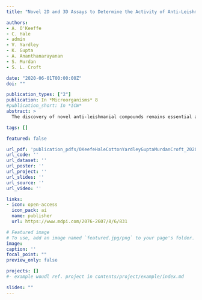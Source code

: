 ```yaml
---
title: "Novel 2D and 3D Assays to Determine the Activity of Anti-Leishmanial Drugs"

authors:
- A. O'Keeffe
- C. Hale
- admin
- V. Yardley
- K. Gupta
- A. Ananthanarayanan
- S. Murdan
- S. L. Croft

date: "2020-06-01T00:00:00Z"
doi: ""

publication_types: ["2"]
publication: In *Microorganisms* 8
#publication_short: In *ICW*
abstract: >
  The discovery of novel anti-leishmanial compounds remains essential as current treatments have known limitations and there are insufficient novel compounds in development. We have investigated three complex and physiologically relevant in vitro assays, including: (i) a media perfusion based cell culture model, (ii) two 3D cell culture models, and (iii) iPSC derived macrophages in place of primary macrophages or cell lines, to determine whether they offer improved approaches to anti-leishmanial drug discovery and development. Using a Leishmania major amastigote-macrophage assay the activities of standard drugs were investigated to show the effect of changing parameters in these assays. We determined that drug activity was reduced by media perfusion (EC50 values for amphotericin B shifted from 54 (51-57) nM in the static system to 70 (61-75) nM under media perfusion; EC50 values for miltefosine shifted from 12 (11-15) µM in the static system to 30 (26-34) µM under media perfusion) (mean and 95% confidence intervals), with corresponding reduced drug accumulation by macrophages. In the 3D cell culture model there was a significant difference in the EC50 values of amphotericin B but not miltefosine (EC50 values for amphotericin B were 34.9 (31.4-38.6) nM in the 2D and 52.3 (46.6-58.7) nM in 3D; EC50 values for miltefosine were 5.0 (4.9-5.2) µM in 2D and 5.9 (5.5-6.2) µM in 3D (mean and 95% confidence intervals). Finally, in experiments using iPSC derived macrophages infected with Leishmania, reported here for the first time, we observed a higher level of intracellular infection in iPSC derived macrophages compared to the other macrophage types for four different species of Leishmania studied. For L. major with an initial infection ratio of 0.5 parasites per host cell the percentage infection level of the macrophages after 72 h was 11.3% ± 1.5%, 46.0% ± 1.4%, 66.4% ± 3.5% and 75.1% ± 2.4% (average ± SD) for the four cells types, THP1 a human monocytic cell line, mouse bone marrow macrophages (MBMMs), human bone marrow macrophages (HBMMs) and iPSC derived macrophages respectively. Despite the higher infection levels, drug activity in iPSC derived macrophages was similar to that in other macrophage types, for example, amphotericin B EC50 values were 35.9 (33.4-38.5), 33.5 (31.5-36.5), 33.6 (30.5-not calculated (NC)) and 46.4 (45.8-47.2) nM in iPSC, MBMMs, HBMMs and THP1 cells respectively (mean and 95% confidence intervals). We conclude that increasing the complexity of cellular assays does impact upon anti-leishmanial drug activities but not sufficiently to replace the current model used in HTS/HCS assays in drug discovery programmes. The impact of media perfusion on drug activities and the use of iPSC macrophages do, however, deserve further investigation.

tags: []

featured: false

url_pdf: 'publication_pdfs/OKeefeHaleCottonYardleyGuptaMurdanCroft_2020_Novel2Dand3DAssaystoDeterminetheActivityofAnti-LeishmanialDrugs_microorganisms.pdf'
url_code: ''
url_dataset: ''
url_poster: ''
url_project: ''
url_slides: ''
url_source: ''
url_video: ''

links:
- icon: open-access
  icon_pack: ai
  name: publisher
  url: https://www.mdpi.com/2076-2607/8/6/831

# Featured image
# To use, add an image named `featured.jpg/png` to your page's folder.
image:
caption: ''
focal_point: ""
preview_only: false

projects: []
#- example woudl ref. project in contents/project/example/index.md

slides: ""
---
```

